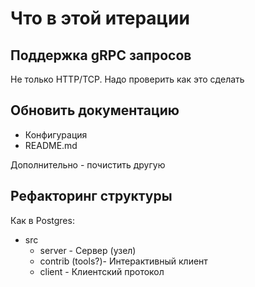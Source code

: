 # Что в этой итерации

## Поддержка gRPC запросов

Не только HTTP/TCP.
Надо проверить как это сделать

## Обновить документацию

- Конфигурация
- README.md

Дополнительно - почистить другую

## Рефакторинг структуры

Как в Postgres:

- src
    - server - Сервер (узел)
    - contrib (tools?)- Интерактивный клиент
    - client - Клиентский протокол

